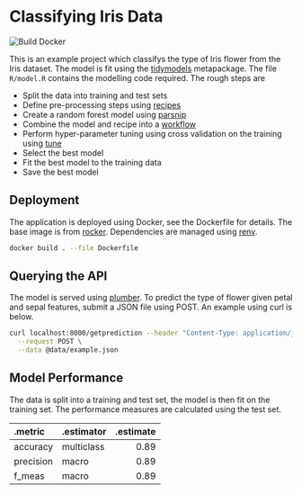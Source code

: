 <!-- README.md is generated from README.Rmd. Please edit that file -->
# Classifying Iris Data

![Build Docker](https://github.com/jonnylaw/iris/workflows/Build%20Docker/badge.svg)

This is an example project which classifys the type of Iris flower from
the Iris dataset. The model is fit using the
[tidymodels](https://github.com/tidymodels/tidymodels) metapackage. The
file `R/model.R` contains the modelling code required. The rough steps
are

  - Split the data into training and test sets
  - Define pre-processing steps using
    [recipes](https://tidymodels.github.io/recipes/)
  - Create a random forest model using
    [parsnip](https://tidymodels.github.io/parsnip/)
  - Combine the model and recipe into a
    [workflow](https://tidymodels.github.io/workflows/)
  - Perform hyper-parameter tuning using cross validation on the
    training using [tune](https://tidymodels.github.io/tune/)
  - Select the best model
  - Fit the best model to the training data
  - Save the best model

## Deployment

The application is deployed using Docker, see the Dockerfile for
details. The base image is from
[rocker](https://hub.docker.com/u/rocker). Dependencies are managed
using [renv](https://rstudio.github.io/renv/).

``` bash
docker build . --file Dockerfile
```

## Querying the API

The model is served using [plumber](https://www.rplumber.io/). To
predict the type of flower given petal and sepal features, submit a JSON
file using POST. An example using curl is
below.

``` bash
curl localhost:8000/getprediction --header "Content-Type: application/json" \
  --request POST \
  --data @data/example.json
```

## Model Performance

The data is split into a training and test set, the model is then fit on
the training set. The performance measures are calculated using the test
set.

| .metric   | .estimator | .estimate |
| :-------- | :--------- | --------: |
| accuracy  | multiclass |      0.89 |
| precision | macro      |      0.89 |
| f\_meas   | macro      |      0.89 |

